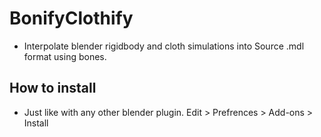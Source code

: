 # BonifyClothify
   - Interpolate blender rigidbody and cloth simulations into Source .mdl format using bones.
## How to install
   - Just like with any other blender plugin. Edit > Prefrences > Add-ons > Install


